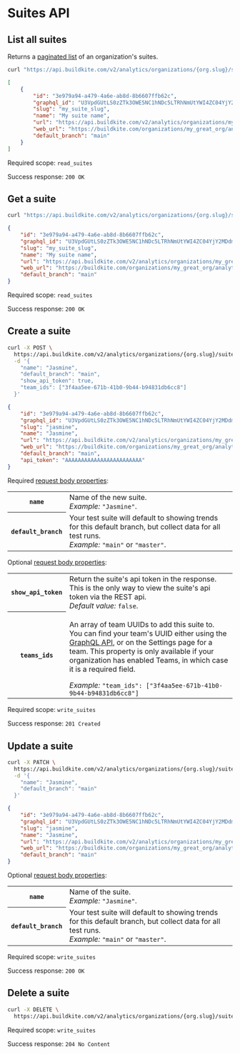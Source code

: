 # Suites API

## List all suites

Returns a [paginated list](<%= paginated_resource_docs_url %>) of an organization's suites.

```bash
curl "https://api.buildkite.com/v2/analytics/organizations/{org.slug}/suites"
```

```json
[
    {
        "id": "3e979a94-a479-4a6e-ab8d-8b6607ffb62c",
        "graphql_id": "U3VpdGUtLS0zZTk3OWE5NC1hNDc5LTRhNmUtYWI4ZC04YjY2MDdmZmI2MmM=",
        "slug": "my_suite_slug",
        "name": "My suite name",
        "url": "https://api.buildkite.com/v2/analytics/organizations/my_great_org/suites/my_suite_slug",
        "web_url": "https://buildkite.com/organizations/my_great_org/analytics/suites/my_suite_slug",
        "default_branch": "main"
    }
]
```

Required scope: `read_suites`

Success response: `200 OK`

## Get a suite

```bash
curl "https://api.buildkite.com/v2/analytics/organizations/{org.slug}/suites/{suite.slug}"
```

```json
{
    "id": "3e979a94-a479-4a6e-ab8d-8b6607ffb62c",
    "graphql_id": "U3VpdGUtLS0zZTk3OWE5NC1hNDc5LTRhNmUtYWI4ZC04YjY2MDdmZmI2MmM=",
    "slug": "my_suite_slug",
    "name": "My suite name",
    "url": "https://api.buildkite.com/v2/analytics/organizations/my_great_org/suites/my_suite_slug",
    "web_url": "https://buildkite.com/organizations/my_great_org/analytics/suites/my_suite_slug",
    "default_branch": "main"
}
```

Required scope: `read_suites`

Success response: `200 OK`

## Create a suite

```bash
curl -X POST \
  https://api.buildkite.com/v2/analytics/organizations/{org.slug}/suites \
  -d '{
    "name": "Jasmine",
    "default_branch": "main",
    "show_api_token": true,
    "team_ids": ["3f4aa5ee-671b-41b0-9b44-b94831db6cc8"]
  }'
```

```json
{
    "id": "3e979a94-a479-4a6e-ab8d-8b6607ffb62c",
    "graphql_id": "U3VpdGUtLS0zZTk3OWE5NC1hNDc5LTRhNmUtYWI4ZC04YjY2MDdmZmI2MmM=",
    "slug": "jasmine",
    "name": "Jasmine",
    "url": "https://api.buildkite.com/v2/analytics/organizations/my_great_org/suites/jasmine",
    "web_url": "https://buildkite.com/organizations/my_great_org/analytics/suites/jasmine",
    "default_branch": "main",
    "api_token": "AAAAAAAAAAAAAAAAAAAAAAAA"
}
```

Required [request body properties](/docs/api#request-body-properties):

<table class="responsive-table">
<tbody>
  <tr><th><code>name</code></th><td>Name of the new suite.<br><em>Example:</em> <code>"Jasmine"</code>.</td></tr>
  <tr><th><code>default_branch</code></th><td>Your test suite will default to showing trends for this default branch, but collect data for all test runs.<br><em>Example:</em> <code>"main"</code> or <code>"master"</code>.</td></tr>
</tbody>
</table>

Optional [request body properties](/docs/api#request-body-properties):

<table class="responsive-table">
  <tbody>
    <tr><th><code>show_api_token</code></th><td>Return the suite's api token in the response. This is the only way to view the suite's api token via the REST api.<br><em>Default value:</em> <code>false</code>.</td></tr>
    <tr>
      <th><code>teams_ids</code></th>
      <td>
        <p>An array of team UUIDs to add this suite to. You can find your team's UUID either using the <a href="/docs/apis/graphql-api">GraphQL API</a>, or on the Settings page for a team. This property is only available if your organization has enabled Teams, in which case it is a required field.</p>
        <em>Example:</em> <code>"team_ids": ["3f4aa5ee-671b-41b0-9b44-b94831db6cc8"]</code></td></tr>
      </td>
    </tr>
    <tr>
  </tbody>
</table>

Required scope: `write_suites`

Success response: `201 Created`

## Update a suite

```bash
curl -X PATCH \
  https://api.buildkite.com/v2/analytics/organizations/{org.slug}/suites/{suite.slug} \
  -d '{
    "name": "Jasmine",
    "default_branch": "main"
  }'
```

```json
{
    "id": "3e979a94-a479-4a6e-ab8d-8b6607ffb62c",
    "graphql_id": "U3VpdGUtLS0zZTk3OWE5NC1hNDc5LTRhNmUtYWI4ZC04YjY2MDdmZmI2MmM=",
    "slug": "jasmine",
    "name": "Jasmine",
    "url": "https://api.buildkite.com/v2/analytics/organizations/my_great_org/suites/jasmine",
    "web_url": "https://buildkite.com/organizations/my_great_org/analytics/suites/jasmine",
    "default_branch": "main"
}
```

Optional [request body properties](/docs/api#request-body-properties):

<table class="responsive-table">
<tbody>
  <tr><th><code>name</code></th><td>Name of the suite.<br><em>Example:</em> <code>"Jasmine"</code>.</td></tr>
  <tr><th><code>default_branch</code></th><td>Your test suite will default to showing trends for this default branch, but collect data for all test runs.<br><em>Example:</em> <code>"main"</code> or <code>"master"</code>.</td></tr>
</tbody>
</table>

Required scope: `write_suites`

Success response: `200 OK`

## Delete a suite

```bash
curl -X DELETE \
  https://api.buildkite.com/v2/analytics/organizations/{org.slug}/suites/{suite.slug}
```

Required scope: `write_suites`

Success response: `204 No Content`
